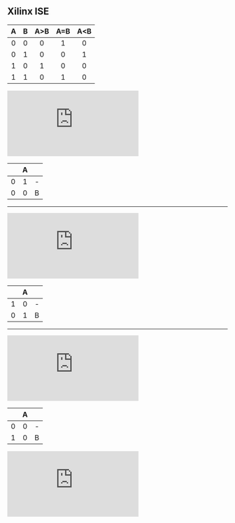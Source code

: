 ## Xilinx ISE


| **A** | **B** | **A>B** | **A=B** | **A<B** |
| :-: | :-: | :-: | :-: | :-: |
| 0 | 0 | 0 | 1 | 0 |
| 0 | 1 | 0 | 0 | 1 |
| 1 | 0 | 1 | 0 | 0 |
| 1 | 1 | 0 | 1 | 0 |


![equation](https://latex.codecogs.com/gif.latex?y_%7BA%3EB%7D%5E%7BSoP%7D%3DA%5Ctimes%20%5Coverline%7BB%7D)

|  | A |  |
| :-: | :-: | :-: |
| 0 | 1 | - |
| 0 | 0 | B |

_________________________________________________________________

![equation](https://latex.codecogs.com/gif.latex?y_%7BA%3DB%7D%5E%7BSoP%7D%3D%28%5Coverline%7BA%7D%5Ctimes%20%5Coverline%7BB%7D%29&plus;%28A%5Ctimes%20B%29)

|  | A |  |
| :-: | :-: | :-: |
| 1 | 0 | - |
| 0 | 1 | B |

_________________________________________________________________

![equation](https://latex.codecogs.com/gif.latex?y_%7BA%3CB%7D%5E%7BPoS%7D%3D%28A&plus;B%29%5Ctimes%20%28%5Coverline%7BA%7D&plus;B%29%5Ctimes%28%5Coverline%7BA%7D&plus;%5Coverline%7BB%7D%29)

|  | A |  |
| :-: | :-: | :-: |
| 0 | 0 | - |
| 1 | 0 | B |




![equation](https://latex.codecogs.com/gif.latex?y_%7BA%3CB%7D%5E%7BPoS%2Cmin%7D%3D%5Coverline%7BA%7D%5Ctimes%20B)

